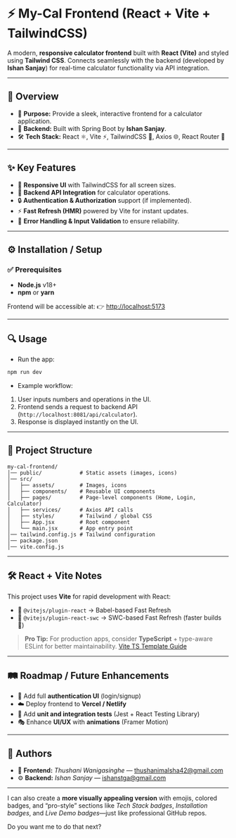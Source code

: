 # ⚡ My-Cal Frontend (React + Vite + TailwindCSS)

A modern, **responsive calculator frontend** built with **React (Vite)** and styled using **Tailwind CSS**.
Connects seamlessly with the backend (developed by **Ishan Sanjay**) for real-time calculator functionality via API integration.

---

## 📝 Overview

* 📌 **Purpose:** Provide a sleek, interactive frontend for a calculator application.
* 🔗 **Backend:** Built with Spring Boot by **Ishan Sanjay**.
* 🛠 **Tech Stack:** React ⚛️, Vite ⚡, TailwindCSS 🎨, Axios 🌐, React Router 🚦

---

## ✨ Key Features

* 🎨 **Responsive UI** with TailwindCSS for all screen sizes.
* 🔗 **Backend API Integration** for calculator operations.
* 🔒 **Authentication & Authorization** support (if implemented).
* ⚡ **Fast Refresh (HMR)** powered by Vite for instant updates.
* 🛑 **Error Handling & Input Validation** to ensure reliability.

---

## ⚙️ Installation / Setup

### ✅ Prerequisites

* **Node.js** v18+
* **npm** or **yarn**

Frontend will be accessible at: 👉 [http://localhost:5173](http://localhost:5173)

---

## 🔍 Usage

* Run the app:

```bash
npm run dev
```

* Example workflow:

1. User inputs numbers and operations in the UI.
2. Frontend sends a request to backend API (`http://localhost:8081/api/calculator`).
3. Response is displayed instantly on the UI.

---

## 📂 Project Structure

```
my-cal-frontend/
│── public/            # Static assets (images, icons)
│── src/
│   ├── assets/        # Images, icons
│   ├── components/    # Reusable UI components
│   ├── pages/         # Page-level components (Home, Login, Calculator)
│   ├── services/      # Axios API calls
│   ├── styles/        # Tailwind / global CSS
│   ├── App.jsx        # Root component
│   └── main.jsx       # App entry point
│── tailwind.config.js # Tailwind configuration
│── package.json
│── vite.config.js
```

---

## 🛠 React + Vite Notes

This project uses **Vite** for rapid development with React:

* 🔹 `@vitejs/plugin-react` → Babel-based Fast Refresh
* 🔹 `@vitejs/plugin-react-swc` → SWC-based Fast Refresh (faster builds 🚀)

> **Pro Tip:** For production apps, consider **TypeScript** + type-aware ESLint for better maintainability.
> [Vite TS Template Guide](https://vitejs.dev/guide/)

---

## 🛤 Roadmap / Future Enhancements

* 🔐 Add full **authentication UI** (login/signup)
* ☁️ Deploy frontend to **Vercel / Netlify**
* 🧪 Add **unit and integration tests** (Jest + React Testing Library)
* 🎭 Enhance **UI/UX** with **animations** (Framer Motion)

---

## 👥 Authors

* 🎨 **Frontend:** *Thushani Wanigasinghe* — [thushanimalsha42@gmail.com](mailto:thushanimalsha42@gmail.com)
* ⚙️ **Backend:** *Ishan Sanjay* — [ishanstga@gmail.com](mailto:ishanstga@gmail.com)

---

I can also create a **more visually appealing version** with emojis, colored badges, and “pro-style” sections like *Tech Stack badges*, *Installation badges*, and *Live Demo badges*—just like professional GitHub repos.

Do you want me to do that next?
